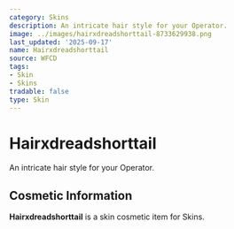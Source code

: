 ```yaml
---
category: Skins
description: An intricate hair style for your Operator.
image: ../images/hairxdreadshorttail-8733629938.png
last_updated: '2025-09-17'
name: Hairxdreadshorttail
source: WFCD
tags:
- Skin
- Skins
tradable: false
type: Skin
---
```


# Hairxdreadshorttail

An intricate hair style for your Operator.

## Cosmetic Information

**Hairxdreadshorttail** is a skin cosmetic item for Skins.

